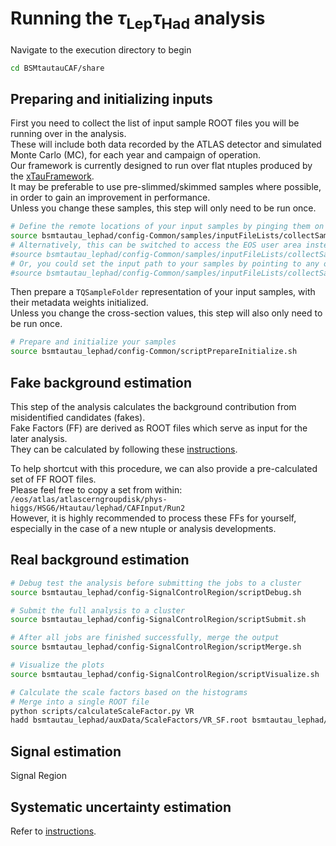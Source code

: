 Running the $`\tau_{\textrm{Lep}}\tau_{\textrm{Had}}`$ analysis
===============================================================

Navigate to the execution directory to begin
```bash
cd BSMtautauCAF/share
```

Preparing and initializing inputs
---------------------------------

First you need to collect the list of input sample ROOT files you will be running over in the analysis.  
These will include both data recorded by the ATLAS detector and simulated Monte Carlo (MC), for each year and campaign of operation.  
Our framework is currently designed to run over flat ntuples produced by the [xTauFramework](https://gitlab.cern.ch/atlas-phys-hdbs-htautau/xTauFramework).  
It may be preferable to use pre-slimmed/skimmed samples where possible, in order to gain an improvement in performance.  
Unless you change these samples, this step will only need to be run once.  
```bash
# Define the remote locations of your input samples by pinging them on EOS through XRootD
source bsmtautau_lephad/config-Common/samples/inputFileLists/collectSamples.sh eosatlas "/eos/atlas/path/to/my/ntuples/YYMMDD"
# Alternatively, this can be switched to access the EOS user area instead
#source bsmtautau_lephad/config-Common/samples/inputFileLists/collectSamples.sh eosuser "/eos/user/path/to/my/ntuples/YYMMDD"
# Or, you could set the input path to your samples by pointing to any other local directory
#source bsmtautau_lephad/config-Common/samples/inputFileLists/collectSamples.sh local "/any/other/path/to/my/ntuples/YYMMDD"
```

Then prepare a `TQSampleFolder` representation of your input samples, with their metadata weights initialized.  
Unless you change the cross-section values, this step will also only need to be run once.  
```bash
# Prepare and initialize your samples
source bsmtautau_lephad/config-Common/scriptPrepareInitialize.sh
```

Fake background estimation
--------------------------

This step of the analysis calculates the background contribution from misidentified candidates (fakes).  
Fake Factors (FF) are derived as ROOT files which serve as input for the later analysis.  
They can be calculated by following these [instructions](doc/Fakes.md).  

To help shortcut with this procedure, we can also provide a pre-calculated set of FF ROOT files.  
Please feel free to copy a set from within: `/eos/atlas/atlascerngroupdisk/phys-higgs/HSG6/Htautau/lephad/CAFInput/Run2`  
However, it is highly recommended to process these FFs for yourself, especially in the case of a new ntuple or analysis developments.  

Real background estimation
--------------------------

```bash
# Debug test the analysis before submitting the jobs to a cluster
source bsmtautau_lephad/config-SignalControlRegion/scriptDebug.sh

# Submit the full analysis to a cluster
source bsmtautau_lephad/config-SignalControlRegion/scriptSubmit.sh

# After all jobs are finished successfully, merge the output
source bsmtautau_lephad/config-SignalControlRegion/scriptMerge.sh

# Visualize the plots
source bsmtautau_lephad/config-SignalControlRegion/scriptVisualize.sh

# Calculate the scale factors based on the histograms
# Merge into a single ROOT file
python scripts/calculateScaleFactor.py VR
hadd bsmtautau_lephad/auxData/ScaleFactors/VR_SF.root bsmtautau_lephad/auxData/ScaleFactors/VR*SF.root
```

Signal estimation
-----------------

Signal Region

Systematic uncertainty estimation
---------------------------------
Refer to [instructions](doc/Systematics.md).
